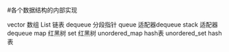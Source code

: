 
#各个数据结构的内部实现

vector          数组
List            链表
dequeue         分段指针
queue           适配器dequeue 
stack           适配器dequeue
map             红黑树
set             红黑树
unordered_map   hash表 
unordered_set   hash表

